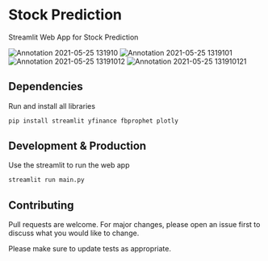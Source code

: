 # Stock Prediction
Streamlit Web App for Stock Prediction

![Annotation 2021-05-25 131910](https://user-images.githubusercontent.com/66514052/119461283-2bd63980-bd5d-11eb-8342-5edb2e08360c.png)
![Annotation 2021-05-25 1319101](https://user-images.githubusercontent.com/66514052/119461289-2d9ffd00-bd5d-11eb-9459-84561df0f4e9.png)
![Annotation 2021-05-25 13191012](https://user-images.githubusercontent.com/66514052/119461295-2e389380-bd5d-11eb-8240-6e789d2e27ba.png)
![Annotation 2021-05-25 131910121](https://user-images.githubusercontent.com/66514052/119461298-2ed12a00-bd5d-11eb-9e45-144662f57f0e.png)

## Dependencies

Run and install all libraries

```bash
pip install streamlit yfinance fbprophet plotly
```

## Development & Production

Use the streamlit to run the web app

```bash
streamlit run main.py
```

## Contributing

Pull requests are welcome. For major changes, please open an issue first to discuss what you would like to change.

Please make sure to update tests as appropriate.
